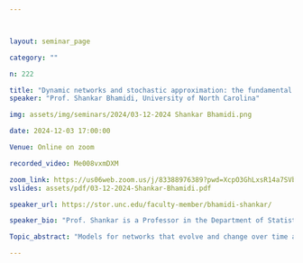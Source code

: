```yaml
---



layout: seminar_page

category: ""

n: 222

title: "Dynamic networks and stochastic approximation: the fundamental role of mathematics "
speaker: "Prof. Shankar Bhamidi, University of North Carolina"

img: assets/img/seminars/2024/03-12-2024 Shankar Bhamidi.png

date: 2024-12-03 17:00:00 

Venue: Online on zoom

recorded_video: Me008vxmDXM

zoom_link: https://us06web.zoom.us/j/83388976389?pwd=XcpO3GhLxsR14a7SVbPx33HQQa1jbt.1 
vslides: assets/pdf/03-12-2024-Shankar-Bhamidi.pdf

speaker_url: https://stor.unc.edu/faculty-member/bhamidi-shankar/

speaker_bio: "Prof. Shankar is a Professor in the Department of Statistics and Operations Research. He joined the department in July 2009 after completing a postdoc in the Mathematics Department, at the University of British Columbia, Vancouver. He did his Ph.D. in 2008 at the Department of Statistics, University of California, Berkeley under Professor David Aldous. He worked on stochastic processes, random networks including dynamics on network models and random graphs. He is interested in problems that have originated from some applied branch of science, to which probability can say something fruitful and non-trivial. He tries to find unifying mathematical principles which can be used to solve a variety of problems."

Topic_abstract: "Models for networks that evolve and change over time are ubiquitous in a host of domains including modeling social networks, understanding the evolution of systems in proteomics, the study of the growth and spread of epidemics etc. While there has been tremendous advancement in the empirical exploration of these systems and the corresponding models for such systems, the goal of this talk is, through three different stories describe the importance of math in understanding the emergence of phenomenon in such systems.(i) Understanding the effect and detectability of change point in the evolution of the system dynamics. (ii) The disparity in the behavior of different centrality measures such as degree and page rank centrality for measuring popularity in settings where there are vertices of different types such as majorities and minorities as well as insight analyzing such problems give for at first sight unrelated issues such as sampling rare groups within the network. (iii) Understanding the effect of delay when new individuals entering the system only have a snapshot of the network at an earlier time point to make decisions on whom to connect. The main goal will to be convey unexpected findings in each of these three areas."

---
```

 